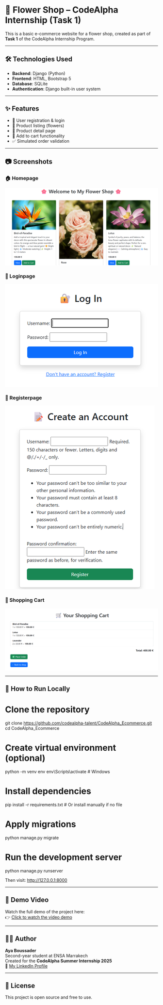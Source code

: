 # 🌸 Flower Shop – CodeAlpha Internship (Task 1)

This is a basic e-commerce website for a flower shop, created as part of **Task 1** of the CodeAlpha Internship Program.

---

## 🛠️ Technologies Used

- **Backend**: Django (Python)
- **Frontend**: HTML, Bootstrap 5
- **Database**: SQLite
- **Authentication**: Django built-in user system

---

## ✨ Features

- 🔐 User registration & login
- 🌼 Product listing (flowers)
- 📄 Product detail page
- 🛒 Add to cart functionality
- ✅ Simulated order validation

---

## 📷 Screenshots

### 🏠 Homepage
![Homepage Screenshot](media/screenshots/homepage.png)

### 🔐 Loginpage
![Loginpage Screenshot](media/screenshots/loginpage.png)

### 📝 Registerpage
![Registerpage Screenshot](media/screenshots/registerpage.png)

### 🛒 Shopping Cart
![Cart Screenshot](media/screenshots/cart.png)


---

## 🚀 How to Run Locally

# Clone the repository
git clone https://github.com/codealpha-talent/CodeAlpha_Ecommerce.git
cd CodeAlpha_Ecommerce

# Create virtual environment (optional)
python -m venv env
env\Scripts\activate  # Windows

# Install dependencies
pip install -r requirements.txt  # Or install manually if no file

# Apply migrations
python manage.py migrate

# Run the development server
python manage.py runserver


Then visit: http://127.0.0.1:8000

---

## 🎥 Demo Video

Watch the full demo of the project here:  
👉 [Click to watch the video demo](https://drive.google.com/file/d/1gdAtaI3QvBpEXiHDCPTIGcEEpbqOJpDk/view?usp=sharing)

---

## 👩‍💻 Author

**Aya Boussader**  
Second-year student at ENSA Marrakech  
Created for the **CodeAlpha Summer Internship 2025**  
🔗 [My LinkedIn Profile](http://www.linkedin.com/in/aya-boussader-a6b043339)

---

## 📜 License

This project is open source and free to use.
